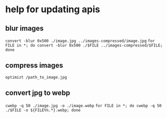 # help for updating apis

## blur images

`convert -blur 0x500 ./image.jpg ../images-compressed/image.jpg`
`for FILE in *; do convert -blur 0x500 ./$FILE ../images-compressed/$FILE; done`

## compress images

`optimizt /path_to_image.jpg`

## convert jpg to webp

`cwebp -q 50 ./image.jpg -o ./image.webp`
`for FILE in *; do cwebp -q 50 ./$FILE -o ${FILE%%.*}.webp; done`
